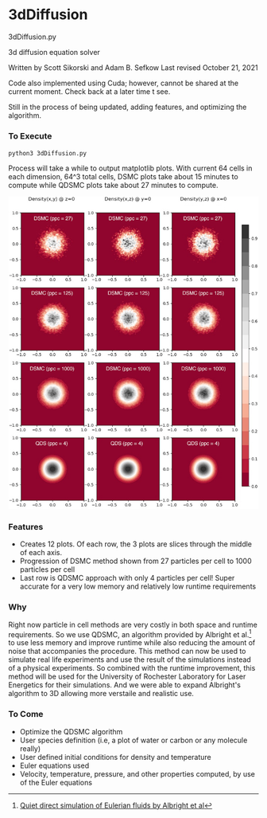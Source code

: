 # 3dDiffusion
3dDiffusion.py

3d diffusion equation solver

Written by Scott Sikorski and Adam B. Sefkow
Last revised October 21, 2021

Code also implemented using Cuda; however, cannot be shared at the current moment.
Check back at a later time t see.

Still in the process of being updated, adding features, and optimizing the algorithm.

### To Execute
``` 
python3 3dDiffusion.py
```
Process will take a while to output matplotlib plots. With current 64 cells in each dimension, 64^3 total cells, DSMC plots take about 15 minutes to compute while QDSMC plots take about 27 minutes to compute.

![Plots of 3d Diffusion Model](https://github.com/sgsikorski/3dDiffusion/blob/main/endResults3dDiff.jfif)

### Features
- Creates 12 plots. Of each row, the 3 plots are slices through the middle of each axis.
- Progression of DSMC method shown from 27 particles per cell to 1000 particles per cell
- Last row is QDSMC approach with only 4 particles per cell! Super accurate for a very low memory and relatively low runtime requirements

### Why
Right now particle in cell methods are very costly in both space and runtime requirements. So we use QDSMC, an algorithm provided by Albright et al.[^1] to use less memory and improve runtime while also reducing the amount of noise that accompanies the procedure.
This method can now be used to simulate real life experiments and use the result of the simulations instead of a physical experiments. 
So combined with the runtime improvement, this method will be used for the University of Rochester Laboratory for Laser Energetics for their simulations.
And we were able to expand Albright's algorithm to 3D allowing more verstaile and realistic use.


### To Come
- Optimize the QDSMC algorithm
- User species definition (i.e, a plot of water or carbon or any molecule really)
- User defined initial conditions for density and temperature
- Euler equations used
- Velocity, temperature, pressure, and other properties computed, by use of the Euler equations

[^1]: [Quiet direct simulation of Eulerian fluids by Albright et al](https://github.com/sgsikorski/3dDiffusion/blob/main/Albright_PhysRevE.65.055302_2002.pdf)
